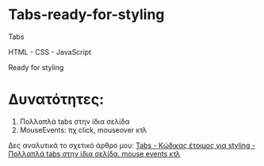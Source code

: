 # Tabs-ready-for-styling

Tabs

HTML - CSS - JavaScript

Ready for styling

# Δυνατότητες:
1. Πολλαπλά tabs στην ίδια σελίδα
2. MouseEvents: πχ click, mouseover κτλ


Δες αναλυτικά το σχετικό άρθρο μου: [Tabs - Κώδικας έτοιμος για styling - Πολλαπλά tabs στην ίδια σελίδα, mouse events κτλ](https://neobabis.gr/tabs-ready-for-styling/)
